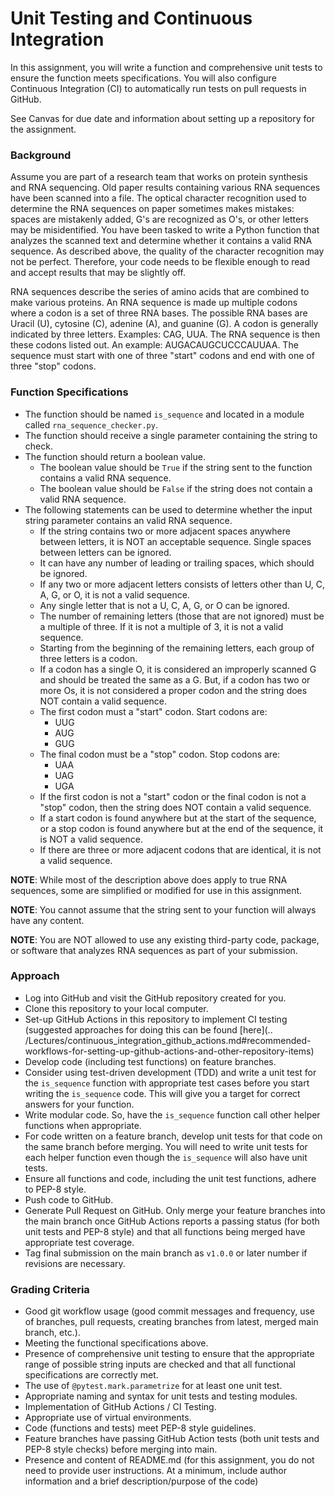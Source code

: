 # Unit Testing and Continuous Integration

In this assignment, you will write a function and comprehensive unit tests to
ensure the function meets specifications. You will also configure Continuous
Integration (CI) to automatically run tests on pull requests in GitHub.

See Canvas for due date and information about setting up a repository for the
assignment.

### Background

Assume you are part of a research team that works on protein synthesis and RNA
sequencing. Old paper results containing various RNA sequences have been
scanned into a file. The optical character recognition used to determine the
RNA sequences on paper sometimes makes mistakes:  spaces are mistakenly added,
G's are recognized as O's, or other letters may be misidentified. You have been
tasked to write a Python function that analyzes the scanned text and determine
whether it contains a valid RNA sequence. As described above, the quality of
the character recognition may not be perfect. Therefore, your code needs to be
flexible enough to read and accept results that may be slightly off.

RNA sequences describe the series of amino acids that are combined to make
various proteins. An RNA sequence is made up multiple codons where a codon is a
set of three RNA bases. The possible RNA bases are Uracil (U), cytosine (C),
adenine (A), and guanine (G). A codon is generally indicated by three letters.
Examples:  CAG, UUA. The RNA sequence is then these codons listed out. An
example:  AUGACAUGCUCCCAUUAA. The sequence must start with one of three "start"
codons and end with one of three "stop" codons.

### Function Specifications

* The function should be named `is_sequence` and located in a module called
  `rna_sequence_checker.py`.
* The function should receive a single parameter containing the string to
  check.
* The function should return a boolean value.
  * The boolean value should be `True` if the string sent to the function 
    contains a valid RNA sequence.
  * The boolean value should be `False` if the string does not contain a 
    valid RNA sequence.
* The following statements can be used to determine whether the input string 
  parameter contains an valid RNA sequence.
  * If the string contains two or more adjacent spaces anywhere between 
    letters, it is NOT an acceptable sequence.  Single spaces between 
    letters can be ignored.
  * It can have any number of leading or trailing spaces, which should be 
    ignored.
  * If any two or more adjacent letters consists of letters other than U, C, A,
    G, or O, it is not a valid sequence.
  * Any single letter that is not a U, C, A, G, or O can be ignored.
  * The number of remaining letters (those that are not ignored) must be a
    multiple of three. If it is not a multiple of 3, it is not a valid sequence.
  * Starting from the beginning of the remaining letters, each group of 
    three letters is a codon.
  * If a codon has a single O, it is considered an improperly scanned G and 
    should be treated the same as a G.  But, if a codon has two or more Os, 
    it is not considered a proper codon and the string does NOT contain a valid
    sequence.
  * The first codon must a "start" codon.  Start codons are:
    * UUG
    * AUG
    * GUG
  * The final codon must be a "stop" codon.  Stop codons are:
    * UAA
    * UAG
    * UGA
  * If the first codon is not a "start" codon or the final codon is not a 
    "stop" codon, then the string does NOT contain a valid sequence.
  * If a start codon is found anywhere but at the start of the sequence, or 
    a stop codon is found anywhere but at the end of the sequence, it is 
    NOT a valid sequence.
  * If there are three or more adjacent codons that are identical, it is 
    not a valid sequence.

**NOTE**: While most of the description above does apply to true RNA sequences,
some are simplified or modified for use in this assignment.

**NOTE**: You cannot assume that the string sent to your function will always
have any content.

**NOTE**: You are NOT allowed to use any existing third-party code, package,
or software that analyzes RNA sequences as part of your submission.

### Approach

* Log into GitHub and visit the GitHub repository created for you.
* Clone this repository to your local computer.
* Set-up GitHub Actions in this repository to implement CI testing 
  (suggested approaches for doing this can be found [here](..
  /Lectures/continuous_integration_github_actions.md#recommended-workflows-for-setting-up-github-actions-and-other-repository-items)
* Develop code (including test functions) on feature branches.
* Consider using test-driven development (TDD) and write a unit test for the
  `is_sequence` function with appropriate test cases before you start writing
  the `is_sequence` code. This will give you a target for correct answers for
  your function.
* Write modular code. So, have the `is_sequence` function call other 
  helper functions when appropriate.
* For code written on a feature branch, develop unit tests for that code on the
  same branch before merging.  You will need to write unit tests for each 
  helper function even though the `is_sequence` will also have unit tests.
* Ensure all functions and code, including the unit test functions, adhere to
  PEP-8 style.
* Push code to GitHub.
* Generate Pull Request on GitHub. Only merge your feature branches into the
  main branch once GitHub Actions reports a passing status (for both unit tests
  and PEP-8 style) and that all functions being merged have appropriate test
  coverage.
* Tag final submission on the main branch as `v1.0.0` or later number if
  revisions are necessary.

### Grading Criteria

* Good git workflow usage (good commit messages and frequency, use of branches,
  pull requests, creating branches from latest, merged main branch, etc.).
* Meeting the functional specifications above.
* Presence of comprehensive unit testing to ensure that the appropriate range
  of possible string inputs are checked and that all functional 
  specifications are correctly met.
* The use of `@pytest.mark.parametrize` for at least one unit test.
* Appropriate naming and syntax for unit tests and testing modules.
* Implementation of GitHub Actions / CI Testing.
* Appropriate use of virtual environments.
* Code (functions and tests) meet PEP-8 style guidelines.
* Feature branches have passing GitHub Action tests (both unit tests and PEP-8
  style checks) before merging into main.
* Presence and content of README.md  (for this assignment, you do not need to
  provide user instructions. At a minimum, include author information and a
  brief description/purpose of the code)
